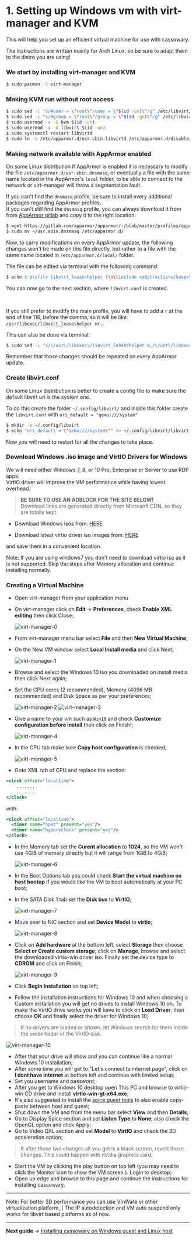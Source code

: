 # 1. Setting up Windows vm with virt-manager and KVM

This will help you set up an efficient virtual machine for use with cassowary.

The instructions are written mainly for Arch Linux, so be sure to adapt them to the distro you are using!

### We start by installing virt-manager and KVM

```bash
$ sudo pacman -S virt-manager
```

### Making KVM run without root access

```bash
$ sudo sed -i "s/#user = \"root\"/user = \"$(id -un)\"/g" /etc/libvirt/qemu.conf
$ sudo sed -i "s/#group = \"root\"/group = \"$(id -gn)\"/g" /etc/libvirt/qemu.conf
$ sudo usermod -a -G kvm $(id -un)
$ sudo usermod -a -G libvirt $(id -un)
$ sudo systemctl restart libvirtd
$ sudo ln -s /etc/apparmor.d/usr.sbin.libvirtd /etc/apparmor.d/disable/
```

### Making network available with AppArmor enabled

On some Linux distribution if AppArmor is enabled it is necessary to modify the file `/etc/apparmor.d/usr.sbin.dnsmasq`, or eventually a file with the same name located in the AppArmor's `local` folder, to be able to connect to the network or virt-manager will throw a segmentation fault.

If you can't find the `dnsmasq` profile, be sure to install every additional packages regarding AppArmor profiles.  
If you can't still find the `dnsmasq` profile, you can always download it from from [AppArmor gitlab](https://gitlab.com/apparmor/apparmor/-/blob/master/profiles/apparmor.d/usr.sbin.dnsmasq) and copy it to the right location:

```bash
$ wget https://gitlab.com/apparmor/apparmor/-/blob/master/profiles/apparmor.d/usr.sbin.dnsmasq -O ~/usr.sbin.dnsmasq
$ sudo mv ~/usr.sbin.dnsmasq /etc/apparmor.d/
```

Now, to carry modifications on every AppArmor update, the following changes won't be made on this file directly, but rather to a file with the same name located in `/etc/apparmor.d/local/` folder.

The file can be edited via terminal with the following command:

```bash
$ echo $'profile libvirt_leaseshelper {\n\tinclude <abstractions/base>\n\t/usr/libexec/libvirt_leaseshelper mr,\n}' | sudo tee -a /etc/apparmor.d/local/usr.sbin.dnsmasq > /dev/null
```

You can now go to the next section, where `libvirt.conf` is created.

&nbsp;

If you still prefer to modify the main profile, you will have to add a `r` at the end of line 116, before the comma, so it will be like: `/usr/libexec/libvirt_leaseshelper mr,`.

This can also be done via terminal:

```bash
$ sudo sed -i "s/\/usr\/libexec\/libvirt_leaseshelper m,/\/usr\/libexec\/libvirt_leaseshelper mr,/g" /etc/apparmor.d/usr.sbin.dnsmasq
```

Remember that those changes should be repeated on every AppArmor update.

### Create libvirt.conf

On some Linux distribution is better to create a config file to make sure the default libvirt uri is the system one.

To do this create the folder `~/.config/libvirt/` and inside this folder create the `libvirt.conf` with `uri_default = "qemu:///system"`

```bash
$ mkdir -p ~/.config/libvirt
$ echo "uri_default = \"qemu:///system\"" >> ~/.config/libvirt/libvirt.conf
```

Now you will need to restart for all the changes to take place.

### Download Windows .iso image and VirtIO Drivers for Windows

We will need either Windows 7, 8, or 10 Pro, Enterprise or Server to use RDP apps.  
VirtIO driver will improve the VM performance while having lowest overhead.

> **BE SURE TO USE AN ADBLOCK FOR THE SITE BELOW!**  
> Download links are generated directly from Microsoft CDN, so they are totally legit.

- Download Windows isos from: [HERE](https://tb.rg-adguard.net/public.php)

- Download latest virtio driver iso images from: [HERE](https://fedorapeople.org/groups/virt/virtio-win/direct-downloads/stable-virtio/virtio-win.iso)

and save them in a convenient location.


Note: If you are using windows7 you don't need to download virtio iso as it is not supported. Skip the steps after Memory allocation  and continue installing normally.


### Creating a Virtual Machine

- Open virt-manager from your application menu

- On virt-manager click on **Edit** -> **Preferences**, check **Enable XML editing** then click Close;  
  
  <img src="img/virt-manager-0.png" alt="virt-manager-0">

- From virt-manager menu bar select **File** and then **New Virtual Machine**;

- On the New VM window select **Local Install media** and click Next;  
  
  <img src="img/virt-manager-1.png" alt="virt-manager-1">

- Browse and select the Windows 10 iso you downloaded on install media then click Next again;

- Set the CPU cores (2 recommended), Memory (4096 MB recommended) and Disk Space as per your preferences;  
  
  <img src="img/virt-manager-2.png" alt="virt-manager-2">
  <img src="img/virt-manager-3.png" alt="virt-manager-3">

- Give a name to your vm such as `Win10` and check **Customize configuration before install** then click on Finish!;  
  
  <img src="img/virt-manager-4.png" alt="virt-manager-4">

- In the CPU tab make sure **Copy host configuration** is checked;  
  
  <img src="img/virt-manager-5.png" alt="virt-manager-5">

- Goto XML tab of CPU and replace the section:

```xml
<clock offset="localtime">
    .......
    .......
</clock>
```

with:

```xml
<clock offset="localtime">
  <timer name="hpet" present="yes"/>
  <timer name="hypervclock" present="yes"/>
</clock>
```

- In the Memory tab set the **Curent allocation** to **1024**, so the VM won't use 4GiB of memory directly but it will range from 1GiB to 4GiB;  
  
  <img src="img/virt-manager-6.png" alt="virt-manager-6">

- In the Boot Options tab you could check **Start the virtual machine on host bootup** if you would like the VM to boot automatically at your PC boot;

- In the SATA Disk 1 tab set the **Disk bus** to **VirtIO**;  
  
  <img src="img/virt-manager-7.png" alt="virt-manager-7">

- Move over to NIC section and set **Device Model** to **virtio**;  
  
  <img src="img/virt-manager-8.png" alt="virt-manager-8">

- Click on **Add hardware** at the bottom left, select **Storage** then choose **Select or Create custom storage**; click on **Manage**, browse and select the downloaded virtio-win driver iso. Finally set the device type to **CDROM** and click on Finish;  
  
  <img src="img/virt-manager-9.png" alt="virt-manager-9">

- Click **Begin Installation** on top left;

- Follow the installation instructions for Windows 10 and when choosing a Custom installation you will get no drives to install Windows 10 on. To make the VirtIO drive works you will have to click on **Load Driver**, then choose **OK** and finally select the driver for Windows 10;

> If no drivers are loaded or shown, let Windows search for them inside the `amd64` folder of the VirtIO disk.

<img src="img/virt-manager-10.png" alt="virt-manager-10">

- After that your drive will show and you can continue like a normal Windows 10 installation;
- After some time you will get to "Let's connect to internet page", click on **I dont have internet** at bottom left and continue with limited setup;
- Set you username and password;
- After you get to Windows 10 desktop open This PC and browse to virtio-win CD drive and install **virtio-win-gt-x64.exe**;
- It's also suggested to install the [spice guest tools](https://www.spice-space.org/download/windows/spice-guest-tools/spice-guest-tools-latest.exe) to also enable copy-paste between host and guest;
- Shut down the VM and from the menu bar select **View** and then **Details**;
- Go to Display Spice section and set **Listen Type** to **None**; also check the OpenGL option and click Apply;
- Go to Video QXL section and set **Model** to **VirtIO** and check the 3D acceleration option;

> If after those two changes all you get is a black screen, revert those changes. This could happen with nVidia graphics card;

- Start the VM by clicking the play button on top left (you may need to click the Monitor icon to show the VM screen ). Login to desktop;
- Open up edge and browse to this page and continue the instructions for installing cassowary.

---

Note: For better 3D performance you can use VmWare or other virtualization platform, ( The IP autodetection and VM auto suspend only works for libvirt based platforms as of now.

---

**Next guide** -> [Installing cassowary on Windows guest and Linux host](2-cassowary-install.md)
